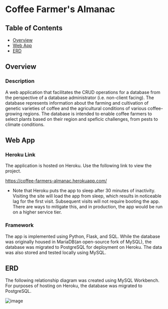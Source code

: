 # Coffee Farmer's Almanac

## Table of Contents
* [Overview](#Overview)
* [Web App](#Web-App)
* [ERD](#ERD)


## Overview
### Description
A web application that facilitates the CRUD operations for a database from the perspective of a database administrator (i.e. non-client facing).
The database represents information about the farming and cultivation of genetic varieties of coffee and the agricultural conditions of various coffee-growing regions. The database is intended to enable coffee farmers to select plants based on their region and speficic challenges, from pests to climate conditions.

## Web App
### Heroku Link
The application is hosted on Heroku. Use the following link to view the project.

https://coffee-farmers-almanac.herokuapp.com/

* Note that Heroku puts the app to sleep after 30 minutes of inactivity. Visiting the site will load the app from sleep, which results in noticeable lag for the first visit. Subsequent visits will not require booting the app. There are ways to mitigate this, and in production, the app would be run on a higher service tier.

### Framework
The app is implemented using Python, Flask, and SQL. While the database was originally housed in MariaDB(an open-source fork of MySQL), the database was migrated to PostgreSQL for deployment on Heroku. The data was also stored and tested locally using MySQL.   

## ERD

The following relationship diagram was created using MySQL Workbench. For purposes of hosting on Heroku, the database was migrated to PostgreSQL.

![image](https://user-images.githubusercontent.com/81477294/173967204-1e267163-f0ee-43de-8b41-870a50c8fde2.png)
